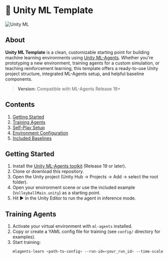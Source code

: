 # 🧠 Unity ML Template

![Unity ML](https://www.gocoder.one/static/ultimate-volleyball-eb08a31356cf6a5add9ad2b3ec76cfc6.gif) <!-- You can update this gif if you want a more general one -->

## About

**Unity ML Template** is a clean, customizable starting point for building machine learning environments using [Unity ML-Agents](https://unity.com/products/machine-learning-agents). Whether you're prototyping a new environment, training agents for a custom simulation, or teaching reinforcement learning, this template offers a ready-to-use Unity project structure, integrated ML-Agents setup, and helpful baseline components.

> **Version:** Compatible with ML-Agents Release 19+

## Contents
1. [Getting Started](#getting-started)
2. [Training Agents](#training-agents)
3. [Self-Play Setup](#self-play-setup)
4. [Environment Configuration](#environment-configuration)
5. [Included Baselines](#included-baselines)

## Getting Started

1. Install the [Unity ML-Agents toolkit](https://github.com/Unity-Technologies/ml-agents) (Release 19 or later).
2. Clone or download this repository.
3. Open the Unity project (Unity Hub → Projects → Add → select the root folder).
4. Open your environment scene or use the included example (`VolleyballMain.unity`) as a starting point.
5. Hit ▶️ in the Unity Editor to run the agent in inference mode.

## Training Agents

1. Activate your virtual environment with `ml-agents` installed.
2. Copy or create a YAML config file for training (see `config/` directory for examples).
3. Start training:  
   ```bash
   mlagents-learn <path-to-config> --run-id=<your_run_id> --time-scale=1
